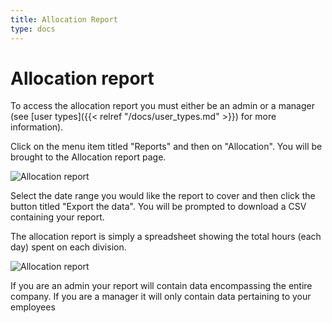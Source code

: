 ```yaml
---
title: Allocation Report
type: docs
---
```


# Allocation report

To access the allocation report you must either be an admin or a manager (see [user types]({{< relref "/docs/user_types.md" >}}) for more information).

Click on the menu item titled "Reports" and then on "Allocation". You will be brought to the Allocation report page.

![Allocation report](/docs/img/allocation_report_page.png)

Select the date range you would like the report to cover and then click the button titled "Export the data". You will be prompted to download a CSV containing your report.

The allocation report is simply a spreadsheet showing the total hours (each day) spent on each division.

![Allocation report](/docs/img/allocation_report.png)

If you are an admin your report will contain data encompassing the entire company. If you are a manager it will only contain data pertaining to your employees